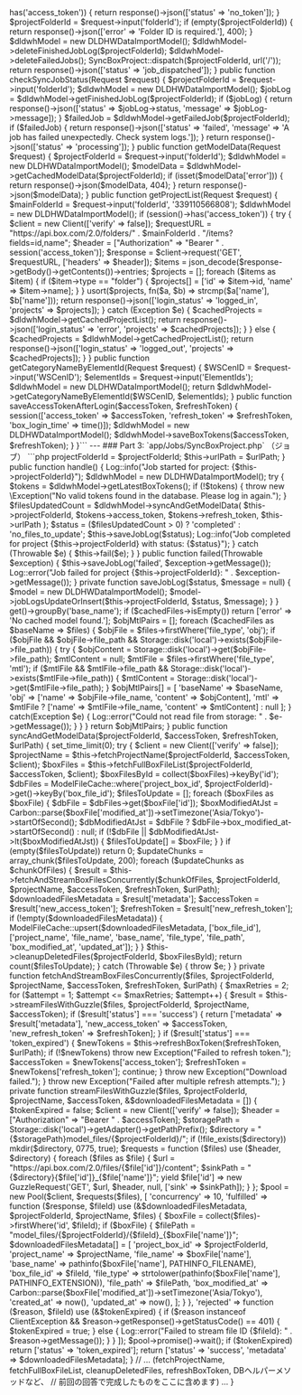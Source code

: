 <?php

namespace App\Http\Controllers;

use App\Models\DLDHWDataImportModel;
use App\Jobs\SyncBoxProject;
use Illuminate\Http\Request;
use GuzzleHttp\Client;
use Illuminate\Support\Facades\Log;
use Exception;

class DLDWHDataObjectViewerController extends Controller
{
    public function objViewer() { return view('DLDWH.OBJViewer'); }

    public function startSync(Request $request)
    {
        if (!session()->has('access_token')) {
            return response()->json(['status' => 'no_token']);
        }
        $projectFolderId = $request->input('folderId');
        if (empty($projectFolderId)) {
            return response()->json(['error' => 'Folder ID is required.'], 400);
        }
        $dldwhModel = new DLDHWDataImportModel();
        $dldwhModel->deleteFinishedJobLog($projectFolderId);
        $dldwhModel->deleteFailedJobs();
        SyncBoxProject::dispatch($projectFolderId, url('/'));
        return response()->json(['status' => 'job_dispatched']);
    }

    public function checkSyncJobStatus(Request $request)
    {
        $projectFolderId = $request->input('folderId');
        $dldwhModel = new DLDHWDataImportModel();
        $jobLog = $dldwhModel->getFinishedJobLog($projectFolderId);
        if ($jobLog) {
            return response()->json(['status' => $jobLog->status, 'message' => $jobLog->message]);
        }
        $failedJob = $dldwhModel->getFailedJob($projectFolderId);
        if ($failedJob) {
            return response()->json(['status' => 'failed', 'message' => 'A job has failed unexpectedly. Check system logs.']);
        }
        return response()->json(['status' => 'processing']);
    }

    public function getModelData(Request $request)
    {
        $projectFolderId = $request->input('folderId');
        $dldwhModel = new DLDHWDataImportModel();
        $modelData = $dldwhModel->getCachedModelData($projectFolderId);
        if (isset($modelData['error'])) {
            return response()->json($modelData, 404);
        }
        return response()->json($modelData);
    }
    
    public function getProjectList(Request $request)
    {
        $mainFolderId = $request->input('folderId', '339110566808');
        $dldwhModel = new DLDHWDataImportModel();
        if (session()->has('access_token')) {
            try {
                $client = new Client(['verify' => false]);
                $requestURL = "https://api.box.com/2.0/folders/" . $mainFolderId . "/items?fields=id,name";
                $header = ["Authorization" => "Bearer " . session('access_token')];
                $response = $client->request('GET', $requestURL, ['headers' => $header]);
                $items = json_decode($response->getBody()->getContents())->entries;
                $projects = [];
                foreach ($items as $item) {
                    if ($item->type == "folder") {
                        $projects[] = ['id' => $item->id, 'name' => $item->name];
                    }
                }
                usort($projects, fn($a, $b) => strcmp($a['name'], $b['name']));
                return response()->json(['login_status' => 'logged_in', 'projects' => $projects]);
            } catch (Exception $e) {
                $cachedProjects = $dldwhModel->getCachedProjectList();
                return response()->json(['login_status' => 'error', 'projects' => $cachedProjects]);
            }
        } else {
            $cachedProjects = $dldwhModel->getCachedProjectList();
            return response()->json(['login_status' => 'logged_out', 'projects' => $cachedProjects]);
        }
    }
    
    public function getCategoryNameByElementId(Request $request)
    {
        $WSCenID = $request->input('WSCenID');
        $elementIds = $request->input('ElementIds');
        $dldwhModel = new DLDHWDataImportModel();
        return $dldwhModel->getCategoryNameByElementId($WSCenID, $elementIds);
    }
    
    public function saveAccessTokenAfterLogin($accessToken, $refreshToken)
    {
        session(['access_token' => $accessToken, 'refresh_token' => $refreshToken, 'box_login_time' => time()]);
        $dldwhModel = new DLDHWDataImportModel();
        $dldwhModel->saveBoxTokens($accessToken, $refreshToken);
    }
}```

---

### Part 3: `app/Jobs/SyncBoxProject.php` （ジョブ）

```php
<?php

namespace App\Jobs;

use App\Models\DLDHWDataImportModel;
use Illuminate\Bus\Queueable;
use Illuminate\Contracts\Queue\ShouldQueue;
use Illuminate\Foundation\Bus\Dispatchable;
use Illuminate\Queue\InteractsWithQueue;
use Illuminate\Queue\SerializesModels;
use Illuminate\Support\Facades\Log;
use Throwable;

class SyncBoxProject implements ShouldQueue
{
    use Dispatchable, InteractsWithQueue, Queueable, SerializesModels;

    public $timeout = 0;
    public $tries = 1;
    public $failOnTimeout = true;

    protected $projectFolderId;
    protected $urlPath;

    public function __construct($projectFolderId, $urlPath)
    {
        $this->projectFolderId = $projectFolderId;
        $this->urlPath = $urlPath;
    }

    public function handle()
    {
        Log::info("Job started for project: {$this->projectFolderId}");
        $dldwhModel = new DLDHWDataImportModel();
        
        try {
            $tokens = $dldwhModel->getLatestBoxTokens();
            if (!$tokens) {
                throw new \Exception("No valid tokens found in the database. Please log in again.");
            }
            
            $filesUpdatedCount = $dldwhModel->syncAndGetModelData(
                $this->projectFolderId, 
                $tokens->access_token, 
                $tokens->refresh_token,
                $this->urlPath
            );

            $status = ($filesUpdatedCount > 0) ? 'completed' : 'no_files_to_update';
            $this->saveJobLog($status);
            Log::info("Job completed for project {$this->projectFolderId} with status: {$status}");

        } catch (Throwable $e) {
            $this->fail($e);
        }
    }
    
    public function failed(Throwable $exception)
    {
        $this->saveJobLog('failed', $exception->getMessage());
        Log::error("Job failed for project {$this->projectFolderId}: " . $exception->getMessage());
    }
    
    private function saveJobLog($status, $message = null)
    {
        $model = new DLDHWDataImportModel();
        $model->jobLogsUpdateOrInsert($this->projectFolderId, $status, $message);
    }
}





<?php

namespace App\Models;

use App\Models\ModelFileCache;
use Illuminate\Database\Eloquent\Model;
use Illuminate\Support\Facades\DB;
use Illuminate\Support\Facades\Log;
use Illuminate\Support\Facades\Storage;
use Illuminate\Support\Facades\Http;
use GuzzleHttp\Client;
use GuzzleHttp\Pool;
use GuzzleHttp\Exception\ClientException;
use GuzzleHttp\Psr7\Request as GuzzleRequest;
use GuzzleHttp\RequestOptions;
use Illuminate\Support\Carbon;
use Exception;
use Throwable;

class DLDHWDataImportModel extends Model
{
    // ... getCategoryNameByElementId, getCachedProjectList は変更なし ...

    public function getCachedModelData($projectFolderId)
    {
        $cachedFiles = ModelFileCache::where('project_box_id', $projectFolderId)->get()->groupBy('base_name');
        if ($cachedFiles->isEmpty()) return ['error' => 'No cached model found.'];

        $objMtlPairs = [];
        foreach ($cachedFiles as $baseName => $files) {
            $objFile = $files->firstWhere('file_type', 'obj');
            if ($objFile && $objFile->file_path && Storage::disk('local')->exists($objFile->file_path)) {
                try {
                    $objContent = Storage::disk('local')->get($objFile->file_path);
                    $mtlContent = null;
                    $mtlFile = $files->firstWhere('file_type', 'mtl');
                    if ($mtlFile && $mtlFile->file_path && Storage::disk('local')->exists($mtlFile->file_path)) {
                        $mtlContent = Storage::disk('local')->get($mtlFile->file_path);
                    }
                    $objMtlPairs[] = [
                        'baseName' => $baseName,
                        'obj' => ['name' => $objFile->file_name, 'content' => $objContent],
                        'mtl' => $mtlFile ? ['name' => $mtlFile->file_name, 'content' => $mtlContent] : null
                    ];
                } catch(Exception $e) {
                    Log::error("Could not read file from storage: " . $e->getMessage());
                }
            }
        }
        return $objMtlPairs;
    }

    public function syncAndGetModelData($projectFolderId, $accessToken, $refreshToken, $urlPath)
    {
        set_time_limit(0);
        try {
            $client = new Client(['verify' => false]);
            $projectName = $this->fetchProjectName($projectFolderId, $accessToken, $client);
            $boxFiles = $this->fetchFullBoxFileList($projectFolderId, $accessToken, $client);
            $boxFilesById = collect($boxFiles)->keyBy('id');
            $dbFiles = ModelFileCache::where('project_box_id', $projectFolderId)->get()->keyBy('box_file_id');
            
            $filesToUpdate = [];
            foreach ($boxFiles as $boxFile) {
                $dbFile = $dbFiles->get($boxFile['id']);
                $boxModifiedAtJst = Carbon::parse($boxFile['modified_at'])->setTimezone('Asia/Tokyo')->startOfSecond();
                $dbModifiedAtJst = $dbFile ? $dbFile->box_modified_at->startOfSecond() : null;
                if (!$dbFile || $dbModifiedAtJst->lt($boxModifiedAtJst)) {
                    $filesToUpdate[] = $boxFile;
                }
            }
            
            if (empty($filesToUpdate)) return 0;

            $updateChunks = array_chunk($filesToUpdate, 200);
            foreach ($updateChunks as $chunkOfFiles) {
                $result = $this->fetchAndStreamBoxFilesConcurrently($chunkOfFiles, $projectFolderId, $projectName, $accessToken, $refreshToken, $urlPath);
                $downloadedFilesMetadata = $result['metadata'];
                $accessToken = $result['new_access_token'];
                $refreshToken = $result['new_refresh_token'];
                if (!empty($downloadedFilesMetadata)) {
                    ModelFileCache::upsert($downloadedFilesMetadata, ['box_file_id'], ['project_name', 'file_name', 'base_name', 'file_type', 'file_path', 'box_modified_at', 'updated_at']);
                }
            }
            $this->cleanupDeletedFiles($projectFolderId, $boxFilesById);
            return count($filesToUpdate);
        } catch (Throwable $e) { throw $e; }
    }
    
    private function fetchAndStreamBoxFilesConcurrently($files, $projectFolderId, $projectName, $accessToken, $refreshToken, $urlPath)
    {
        $maxRetries = 2;
        for ($attempt = 1; $attempt <= $maxRetries; $attempt++) {
            $result = $this->streamFilesWithGuzzle($files, $projectFolderId, $projectName, $accessToken);
            if ($result['status'] === 'success') {
                return ['metadata' => $result['metadata'], 'new_access_token' => $accessToken, 'new_refresh_token' => $refreshToken];
            }
            if ($result['status'] === 'token_expired') {
                $newTokens = $this->refreshBoxToken($refreshToken, $urlPath);
                if (!$newTokens) throw new Exception("Failed to refresh token.");
                $accessToken = $newTokens['access_token'];
                $refreshToken = $newTokens['refresh_token'];
                continue;
            }
            throw new Exception("Download failed.");
        }
        throw new Exception("Failed after multiple refresh attempts.");
    }
    
    private function streamFilesWithGuzzle($files, $projectFolderId, $projectName, $accessToken, &$downloadedFilesMetadata = [])
    {
        $tokenExpired = false;
        $client = new Client(['verify' => false]);
        $header = ["Authorization" => "Bearer " . $accessToken];
        $storagePath = Storage::disk('local')->getAdapter()->getPathPrefix();
        $directory = "{$storagePath}model_files/{$projectFolderId}/";
        if (!file_exists($directory)) mkdir($directory, 0775, true);

        $requests = function ($files) use ($header, $directory) {
            foreach ($files as $file) {
                $url = "https://api.box.com/2.0/files/{$file['id']}/content";
                $sinkPath = "{$directory}{$file['id']}_{$file['name']}";
                yield $file['id'] => new GuzzleRequest('GET', $url, $header, null, ['sink' => $sinkPath]);
            }
        };
        $pool = new Pool($client, $requests($files), [
            'concurrency' => 10,
            'fulfilled' => function ($response, $fileId) use (&$downloadedFilesMetadata, $projectFolderId, $projectName, $files) {
                $boxFile = collect($files)->firstWhere('id', $fileId);
                if ($boxFile) {
                    $filePath = "model_files/{$projectFolderId}/{$fileId}_{$boxFile['name']}";
                    $downloadedFilesMetadata[] = [
                        'project_box_id' => $projectFolderId, 'project_name' => $projectName,
                        'file_name' => $boxFile['name'], 'base_name' => pathinfo($boxFile['name'], PATHINFO_FILENAME),
                        'box_file_id' => $fileId, 'file_type' => strtolower(pathinfo($boxFile['name'], PATHINFO_EXTENSION)),
                        'file_path' => $filePath, 'box_modified_at' => Carbon::parse($boxFile['modified_at'])->setTimezone('Asia/Tokyo'),
                        'created_at' => now(), 'updated_at' => now(),
                    ];
                }
            },
            'rejected' => function ($reason, $fileId) use (&$tokenExpired) {
                if ($reason instanceof ClientException && $reason->getResponse()->getStatusCode() == 401) {
                    $tokenExpired = true;
                } else { Log::error("Failed to stream file ID {$fileId}: " . $reason->getMessage()); }
            }
        ]);
        $pool->promise()->wait();
        if ($tokenExpired) return ['status' => 'token_expired'];
        return ['status' => 'success', 'metadata' => $downloadedFilesMetadata];
    }
    
    // ... (fetchProjectName, fetchFullBoxFileList, cleanupDeletedFiles, refreshBoxToken, DBヘルパーメソッドなど、
    // 前回の回答で完成したものをここに含めます) ...
}
